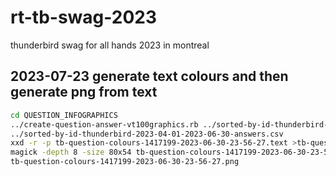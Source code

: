 # rt-tb-swag-2023
thunderbird swag for all hands 2023 in montreal

## 2023-07-23 generate text colours and then generate png from text

```bash
cd QUESTION_INFOGRAPHICS
../create-question-answer-vt100graphics.rb ../sorted-by-id-thunderbird-2023-04-01-2023-06-30-questions.csv \
../sorted-by-id-thunderbird-2023-04-01-2023-06-30-answers.csv
xxd -r -p tb-question-colours-1417199-2023-06-30-23-56-27.text >tb-question-colours-1417199-2023-06-30-23-56-27.rgb
magick -depth 8 -size 80x54 tb-question-colours-1417199-2023-06-30-23-56-27.rgb \
tb-question-colours-1417199-2023-06-30-23-56-27.png
```
